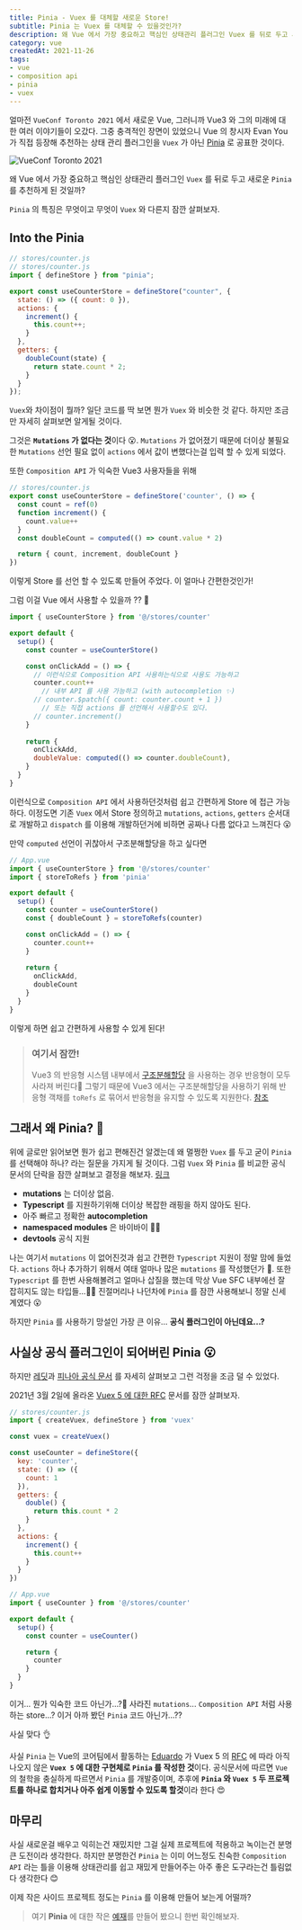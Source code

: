 ```yaml
---
title: Pinia - Vuex 를 대체할 새로운 Store!
subtitle: Pinia 는 Vuex 를 대체할 수 있을것인가?
description: 왜 Vue 에서 가장 중요하고 핵심인 상태관리 플러그인 Vuex 를 뒤로 두고 새로운 Pinia 를 추천하게 된 것일까? Pinia 의 특징은 무엇이고 무엇이 Vuex 와 다른지 잠깐 살펴보자.
category: vue
createdAt: 2021-11-26
tags:
- vue
- composition api
- pinia
- vuex
---
```


얼마전 `VueConf Toronto 2021` 에서 새로운 Vue, 그러니까 Vue3 와 그의 미래에 대한 여러 이야기들이 오갔다. 그중 충격적인 장면이 있었으니 Vue 의 창시자 Evan You 가 직접 등장해 추천하는 상태 관리 플러그인을 `Vuex` 가 아닌 [Pinia](https://pinia.esm.dev/) 로 공표한 것이다.

![VueConf Toronto 2021](https://images.velog.io/images/eggplantiny/post/699066c8-f4c7-4cc3-9ad3-43bc3b89c5b4/KakaoTalk_20211125_225344889.webp)

왜 Vue 에서 가장 중요하고 핵심인 상태관리 플러그인 `Vuex` 를 뒤로 두고 새로운 `Pinia` 를 추천하게 된 것일까?

`Pinia` 의 특징은 무엇이고 무엇이 `Vuex` 와 다른지 잠깐 살펴보자.

## Into the Pinia
```js
// stores/counter.js
// stores/counter.js
import { defineStore } from "pinia";

export const useCounterStore = defineStore("counter", {
  state: () => ({ count: 0 }),
  actions: {
    increment() {
      this.count++;
    }
  },
  getters: {
    doubleCount(state) {
      return state.count * 2;
    }
  }
});
```
`Vuex`와 차이점이 뭘까? 일단 코드를 딱 보면 뭔가 `Vuex` 와 비슷한 것 같다.
하지만 조금만 자세히 살펴보면 알게될 것이다.

그것은 **`Mutations` 가 없다는 것**이다 😮. `Mutations` 가 없어졌기 때문에
더이상 불필요한 `Mutations` 선언 필요 없이  `actions` 에서 값이 변했다는걸 입력 할 수 있게 되었다.

또한 `Composition API` 가 익숙한 Vue3 사용자들을 위해
```js
// stores/counter.js
export const useCounterStore = defineStore('counter', () => {
  const count = ref(0)
  function increment() {
    count.value++
  }
  const doubleCount = computed(() => count.value * 2)

  return { count, increment, doubleCount }
})
```

이렇게 Store 를 선언 할 수 있도록 만들어 주었다. 이 얼마나 간편한것인가!

그럼 이걸 Vue 에서 사용할 수 있을까 ?? 🤔

```js
import { useCounterStore } from '@/stores/counter'

export default {
  setup() {
    const counter = useCounterStore()

    const onClickAdd = () => {
      // 이런식으로 Composition API 사용하는식으로 사용도 가능하고
      counter.count++
      	// 내부 API 를 사용 가능하고 (with autocompletion ✨)
      // counter.$patch({ count: counter.count + 1 })
      	// 또는 직접 actions 를 선언해서 사용할수도 있다.
      // counter.increment()
    }
    
    return {
      onClickAdd,
      doubleValue: computed(() => counter.doubleCount),
    }
  }
}
```

이런식으로 `Composition API` 에서 사용하던것처럼 쉽고 간편하게 Store 에 접근 가능하다. 이정도면 기존 `Vuex` 에서 Store 정의하고 `mutations`, `actions`, `getters` 순서대로 개발하고 `dispatch` 를 이용해 개발하던거에 비하면 공짜나 다름 없다고 느껴진다 😮

만약 `computed` 선언이 귀찮아서 구조분해할당을 하고 싶다면

```js
// App.vue
import { useCounterStore } from '@/stores/counter'
import { storeToRefs } from 'pinia'

export default {
  setup() {
    const counter = useCounterStore()
    const { doubleCount } = storeToRefs(counter)

    const onClickAdd = () => {
      counter.count++
    }
    
    return {
      onClickAdd,
      doubleCount
    }
  }
}
```
이렇게 하면 쉽고 간편하게 사용할 수 있게 된다!
> ### 여기서 잠깐!
> 
>Vue3 의 반응형 시스템 내부에서 [구조분해할당](https://developer.mozilla.org/ko/docs/Web/JavaScript/Reference/Operators/Destructuring_assignment) 을 사용하는 경우 반응형이 모두 사라져 버린다🥲 그렇기 때문에 Vue3 에서는 구조분해할당을 사용하기 위해 반응형 객채를 `toRefs` 로 묶어서 반응형을 유지할 수 있도록 지원한다.
> [참조](https://v3.ko.vuejs.org/guide/reactivity-fundamentals.html#%E1%84%87%E1%85%A1%E1%86%AB%E1%84%8B%E1%85%B3%E1%86%BC%E1%84%92%E1%85%A7%E1%86%BC-%E1%84%89%E1%85%A1%E1%86%BC%E1%84%90%E1%85%A2-%E1%84%80%E1%85%AE%E1%84%8C%E1%85%A9-%E1%84%87%E1%85%AE%E1%86%AB%E1%84%92%E1%85%A2%E1%84%92%E1%85%A1%E1%84%80%E1%85%B5-destructuring)

## 그래서 왜 Pinia? 🤔
위에 글로만 읽어보면 뭔가 쉽고 편해진건 알겠는데 왜 멀쩡한 `Vuex` 를 두고 굳이 `Pinia` 를 선택해야 하나? 라는 질문을 가지게 될 것이다. 그럼 `Vuex` 와 `Pinia` 를 비교한 공식문서의 단락을 잠깐 살펴보고 결정을 해보자. [링크](https://pinia.esm.dev/introduction.html#comparison-with-vuex-3-x-4-x)

- **mutations** 는 더이상 없음.
- **Typescript** 를 지원하기위해 더이상 복잡한 래핑을 하지 않아도 된다.
- 아주 빠르고 정확한 **autocompletion**
- **namespaced modules** 은 바이바이 🙋‍♂️
- **devtools** 공식 지원

나는 여기서 `mutations` 이 없어진것과 쉽고 간편한 `Typescript` 지원이 정말 맘에 들었다. `actions` 하나 추가하기 위해서 여태 얼마나 많은 `mutations` 를 작성했던가 🥲. 또한 `Typescript` 를 한번 사용해볼려고 얼마나 삽질을 했는데 막상 Vue SFC 내부에선 잘 잡히지도 않는 타입들...🤦‍♂️ 진절머리나 나던차에 `Pinia` 를 잠깐 사용해보니 정말 신세계였다 😮

하지만 `Pinia` 를 사용하기 망설인 가장 큰 이유...
**공식 플러그인이 아닌데요...?**

## 사실상 공식 플러그인이 되어버린 Pinia 😮
하지만 [레딧](https://www.reddit.com/r/vuejs/comments/ni3wqh/pinia_an_alternative_vuejs_store/)과 [피나아 공식 문서](https://pinia.esm.dev/introduction.html#comparison-with-vuex) 를 자세히 살펴보고 그런 걱정을 조금 덜 수 있었다.

2021년 3월 2일에 올라온 [Vuex 5 에 대한 RFC](https://github.com/kiaking/rfcs/blob/vuex-5/active-rfcs/0000-vuex-5.md) 문서를 잠깐 살펴보자.

```js
// stores/counter.js
import { createVuex, defineStore } from 'vuex'

const vuex = createVuex()

const useCounter = defineStore({
  key: 'counter',
  state: () => ({
    count: 1
  }),
  getters: {
    double() {
      return this.count * 2
    }
  },
  actions: {
    increment() {
      this.count++
    }
  }
})
```

```js
// App.vue
import { useCounter } from '@/stores/counter'

export default {
  setup() {
    const counter = useCounter()

    return {
      counter
    }
  }
}
```
이거... 뭔가 익숙한 코드 아닌가...?🤔
사라진 `mutations`... `Composition API` 처럼 사용하는 store...? 이거 아까 봤던 `Pinia` 코드 아닌가...??

사실 맞다 👌

사실 `Pinia` 는 Vue의 코어팀에서 활동하는 [Eduardo](https://github.com/posva) 가 
Vuex 5 의 [RFC](https://github.com/kiaking/rfcs/blob/vuex-5/active-rfcs/0000-vuex-5.md) 에 따라 
아직 나오지 않은 **`Vuex 5` 에 대한 구현체로 `Pinia` 를 작성한 것**이다. 
공식문서에 따르면 `Vue` 의 철학을 충실하게 따르면서 `Pinia` 를 개발중이며, 추후에 **`Pinia` 와 `Vuex 5` 두 프로젝트를 하나로 합치거나 아주 쉽게 이동할 수 있도록 할것**이라 한다 😍

## 마무리
사실 새로운걸 배우고 익히는건 재밌지만 그걸 실제 프로젝트에 적용하고 녹이는건 분명 큰 도전이라 생각한다. 하지만 분명한건 `Pinia` 는 이미 어느정도 친숙한 `Composition API` 라는 틀을 이용해 상태관리를 쉽고 재밌게 만들어주는 아주 좋은 도구라는건 틀림없다 생각한다 😊

이제 작은 사이드 프로젝트 정도는 `Pinia` 를 이용해 만들어 보는게 어떨까?

> 여기 **Pinia** 에 대한 작은 [예재](https://codesandbox.io/s/brave-merkle-h0ii2?file=/src/stores/counter.js)를 만들어 봤으니 한번 확인해보자.  
